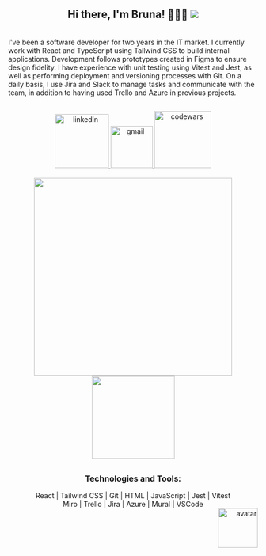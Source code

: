 <h2 align="center"> 
  Hi there, I'm Bruna! 👩‍💻🌻
  <img src="https://www.codewars.com/users/romeiro-bru/badges/micro" />
</h2>  
<br>

<section width="40%" marginBottom="3rem">
  I've been a software developer for two years in the IT market. I currently work with React and TypeScript using Tailwind CSS to build internal applications. Development follows prototypes created in Figma to ensure design fidelity. I have experience with unit testing using Vitest and Jest, as well as performing deployment and versioning processes with Git. On a daily basis, I use Jira and Slack to manage tasks and communicate with the team, in addition to having used Trello and Azure in previous projects. 
</section>

##

<div align="center">
   <a href="https://www.linkedin.com/in/romeiro-bruna" target="_blank" >
    <img width="109rem" src="https://img.shields.io/badge/LinkedIn-0077B5?style=for-the-badge&logo=linkedin&logoColor=white" alt="linkedin" />
  </a>
   <a href="mailto:bruna.s.romeiro@gmail.com" target="_blank" >
    <img width="85rem" src="https://img.shields.io/badge/Gmail-D14836?style=for-the-badge&logo=gmail&logoColor=white" alt="gmail" />
  </a>
  <a href="https://www.codewars.com/users/romeiro-bru" target="_blank" >
    <img width="115rem" src="https://img.shields.io/badge/Codewars-B1361E?style=for-the-badge&logo=codewars&logoColor=white" alt="codewars" />
  </a>
</div>
<br>

<div  align="center">
  <a href="https://github.com/romeiro-bru/github-readme-stats">
    <img width="400rem" align="center" src="https://github-readme-stats.vercel.app/api?username=romeiro-bru&show_icons=true&theme=cobalt" />
  </a>

  <a href="https://https://github.com/romeiro-bru/romeiro-bru&layout=compact">
    <img height="167rem" align="center" src="https://github-readme-stats.vercel.app/api/top-langs/?username=romeiro-bru&layout=compact&theme=cobalt&hide=Ruby" />
  </a>
</div>

##

<div align="center">
  <h3>Technologies and Tools:</h3>
  <div marginBottom="3rem">
    React | Tailwind CSS | Git | HTML | JavaScript | Jest | Vitest   
  </div>
   <div marginBottom="3rem">
    Miro | Trello | Jira | Azure | Mural | VSCode
  </div>

 <div align="right">
 <img  src="https://user-images.githubusercontent.com/56081906/147680402-8434cd2f-6781-4fbe-9edc-8a2be5fb2b64.png"  height="80" alt="avatar">
</div>
</div>





<!--
**romeiro-bru/romeiro-bru** is a ✨ _special_ ✨ repository because its `README.md` (this file) appears on your GitHub profile.

Here are some ideas to get you started:

- 🔭 I’m currently working on ...
- 🌱 I’m currently learning ...
- 👯 I’m looking to collaborate on ...
- 🤔 I’m looking for help with ...
- 💬 Ask me about ...
- 📫 How to reach me: ...
- 😄 Pronouns: ...
- ⚡ Fun fact: ...
-->
